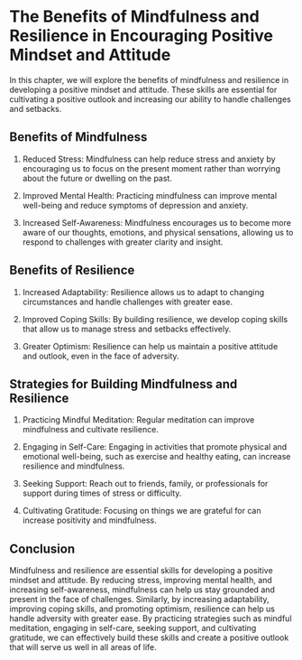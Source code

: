 # The Benefits of Mindfulness and Resilience in Encouraging Positive Mindset and Attitude

In this chapter, we will explore the benefits of mindfulness and resilience in developing a positive mindset and attitude. These skills are essential for cultivating a positive outlook and increasing our ability to handle challenges and setbacks.

Benefits of Mindfulness
-----------------------

1. Reduced Stress: Mindfulness can help reduce stress and anxiety by encouraging us to focus on the present moment rather than worrying about the future or dwelling on the past.

2. Improved Mental Health: Practicing mindfulness can improve mental well-being and reduce symptoms of depression and anxiety.

3. Increased Self-Awareness: Mindfulness encourages us to become more aware of our thoughts, emotions, and physical sensations, allowing us to respond to challenges with greater clarity and insight.

Benefits of Resilience
----------------------

1. Increased Adaptability: Resilience allows us to adapt to changing circumstances and handle challenges with greater ease.

2. Improved Coping Skills: By building resilience, we develop coping skills that allow us to manage stress and setbacks effectively.

3. Greater Optimism: Resilience can help us maintain a positive attitude and outlook, even in the face of adversity.

Strategies for Building Mindfulness and Resilience
--------------------------------------------------

1. Practicing Mindful Meditation: Regular meditation can improve mindfulness and cultivate resilience.

2. Engaging in Self-Care: Engaging in activities that promote physical and emotional well-being, such as exercise and healthy eating, can increase resilience and mindfulness.

3. Seeking Support: Reach out to friends, family, or professionals for support during times of stress or difficulty.

4. Cultivating Gratitude: Focusing on things we are grateful for can increase positivity and mindfulness.

Conclusion
----------

Mindfulness and resilience are essential skills for developing a positive mindset and attitude. By reducing stress, improving mental health, and increasing self-awareness, mindfulness can help us stay grounded and present in the face of challenges. Similarly, by increasing adaptability, improving coping skills, and promoting optimism, resilience can help us handle adversity with greater ease. By practicing strategies such as mindful meditation, engaging in self-care, seeking support, and cultivating gratitude, we can effectively build these skills and create a positive outlook that will serve us well in all areas of life.
